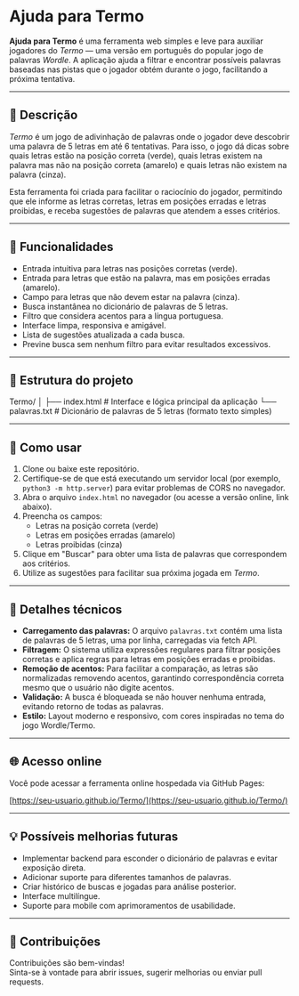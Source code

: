 # Ajuda para Termo

**Ajuda para Termo** é uma ferramenta web simples e leve para auxiliar jogadores do *Termo* — uma versão em português do popular jogo de palavras *Wordle*. A aplicação ajuda a filtrar e encontrar possíveis palavras baseadas nas pistas que o jogador obtém durante o jogo, facilitando a próxima tentativa.

---

## 📝 Descrição

*Termo* é um jogo de adivinhação de palavras onde o jogador deve descobrir uma palavra de 5 letras em até 6 tentativas. Para isso, o jogo dá dicas sobre quais letras estão na posição correta (verde), quais letras existem na palavra mas não na posição correta (amarelo) e quais letras não existem na palavra (cinza).

Esta ferramenta foi criada para facilitar o raciocínio do jogador, permitindo que ele informe as letras corretas, letras em posições erradas e letras proibidas, e receba sugestões de palavras que atendem a esses critérios.

---

## 🌟 Funcionalidades

- Entrada intuitiva para letras nas posições corretas (verde).
- Entrada para letras que estão na palavra, mas em posições erradas (amarelo).
- Campo para letras que não devem estar na palavra (cinza).
- Busca instantânea no dicionário de palavras de 5 letras.
- Filtro que considera acentos para a língua portuguesa.
- Interface limpa, responsiva e amigável.
- Lista de sugestões atualizada a cada busca.
- Previne busca sem nenhum filtro para evitar resultados excessivos.

---

## 📁 Estrutura do projeto

Termo/
│
├── index.html # Interface e lógica principal da aplicação
└── palavras.txt # Dicionário de palavras de 5 letras (formato texto simples)

---

## 🚀 Como usar

1. Clone ou baixe este repositório.
2. Certifique-se de que está executando um servidor local (por exemplo, `python3 -m http.server`) para evitar problemas de CORS no navegador.
3. Abra o arquivo `index.html` no navegador (ou acesse a versão online, link abaixo).
4. Preencha os campos:
   - Letras na posição correta (verde)
   - Letras em posições erradas (amarelo)
   - Letras proibidas (cinza)
5. Clique em "Buscar" para obter uma lista de palavras que correspondem aos critérios.
6. Utilize as sugestões para facilitar sua próxima jogada em *Termo*.

---

## 🔧 Detalhes técnicos

- **Carregamento das palavras:** O arquivo `palavras.txt` contém uma lista de palavras de 5 letras, uma por linha, carregadas via fetch API.
- **Filtragem:** O sistema utiliza expressões regulares para filtrar posições corretas e aplica regras para letras em posições erradas e proibidas.
- **Remoção de acentos:** Para facilitar a comparação, as letras são normalizadas removendo acentos, garantindo correspondência correta mesmo que o usuário não digite acentos.
- **Validação:** A busca é bloqueada se não houver nenhuma entrada, evitando retorno de todas as palavras.
- **Estilo:** Layout moderno e responsivo, com cores inspiradas no tema do jogo Wordle/Termo.

---

## 🌐 Acesso online

Você pode acessar a ferramenta online hospedada via GitHub Pages:

[https://seu-usuario.github.io/Termo/](https://seu-usuario.github.io/Termo/)

---

## 💡 Possíveis melhorias futuras

- Implementar backend para esconder o dicionário de palavras e evitar exposição direta.
- Adicionar suporte para diferentes tamanhos de palavras.
- Criar histórico de buscas e jogadas para análise posterior.
- Interface multilíngue.
- Suporte para mobile com aprimoramentos de usabilidade.

---

## 🙌 Contribuições

Contribuições são bem-vindas!  
Sinta-se à vontade para abrir issues, sugerir melhorias ou enviar pull requests.

